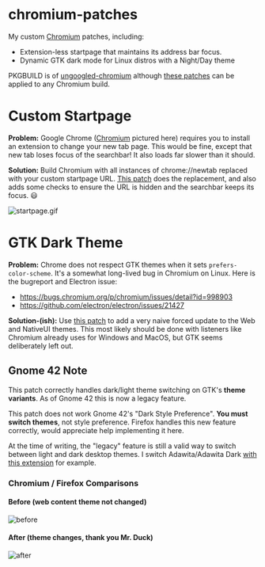 # chromium-patches

My custom [Chromium](https://source.chromium.org/chromium/chromium/src) patches, including:

* Extension-less startpage that maintains its address bar focus.
* Dynamic GTK dark mode for Linux distros with a Night/Day theme

PKGBUILD is of [ungoogled-chromium](https://aur.archlinux.org/packages/ungoogled-chromium/) although [these patches](https://github.com/qcasey/chromium-patches/tree/main/patches) can be applied to any Chromium build.

# Custom Startpage

**Problem:** Google Chrome ([Chromium](https://source.chromium.org/chromium/chromium/src) pictured here) requires you to install an extension to change your new tab page. This would be fine, except that new tab loses focus of the searchbar! It also loads far slower than it should.

**Solution:** Build Chromium with all instances of chrome://newtab replaced with your custom startpage URL. [This patch](https://github.com/qcasey/chromium-patches/blob/main/patches/custom-startpage.patch) does the replacement, and also adds some checks to ensure the URL is hidden and the searchbar keeps its focus. :smiley:

![startpage.gif](https://github.com/qcasey/chromium-patches/blob/main/startpage.gif?raw=true)

# GTK Dark Theme

**Problem:** Chrome does not respect GTK themes when it sets `prefers-color-scheme`. It's a somewhat long-lived bug in Chromium on Linux. Here is the bugreport and Electron issue:

* https://bugs.chromium.org/p/chromium/issues/detail?id=998903
* https://github.com/electron/electron/issues/21427

**Solution-(ish):** Use [this patch](https://github.com/qcasey/chromium-patches/blob/main/patches/gtk-dark-mode-switch-fix.patch) to add a very naive forced update to the Web and NativeUI themes. This most likely should be done with listeners like Chromium already uses for Windows and MacOS, but GTK seems deliberately left out.

## Gnome 42 Note

This patch correctly handles dark/light theme switching on GTK's **theme variants**. As of Gnome 42 this is now a legacy feature.

This patch does not work Gnome 42's "Dark Style Preference". **You must switch themes**, not style preference. Firefox handles this new feature correctly, would appreciate help implementing it here.

At the time of writing, the "legacy" feature is still a valid way to switch between light and dark desktop themes. I switch Adawita/Adawita Dark [with this extension](https://nightthemeswitcher.romainvigier.fr/) for example.

### Chromium / Firefox Comparisons

#### Before (web content theme not changed)
![before](https://github.com/qcasey/chromium-patches/raw/main/before.gif)

#### After (theme changes, thank you Mr. Duck)
![after](https://github.com/qcasey/chromium-patches/raw/main/after.gif)
